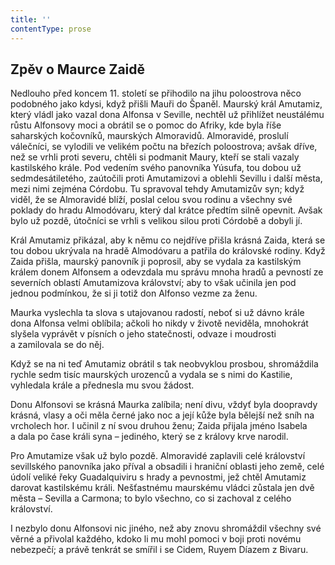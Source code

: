 ```yaml
---
title: ''
contentType: prose
---
```


## Zpěv o Maurce Zaidě

  

Nedlouho před koncem 11. století se přihodilo na jihu poloostrova něco podobného jako kdysi, když přišli Mauři do Španěl. Maurský král Amutamiz, který vládl jako vazal dona Alfonsa v Seville, nechtěl už přihlížet neustálému růstu Alfonsovy moci a obrátil se o pomoc do Afriky, kde byla říše saharských kočovníků, maurských Almoravidů. Almoravidé, proslulí válečníci, se vylodili ve velikém počtu na březích poloostrova; avšak dříve, než se vrhli proti severu, chtěli si podmanit Maury, kteří se stali vazaly kastilského krále. Pod vedením svého panovníka Yúsufa, tou dobou už sedmdesátiletého, zaútočili proti Amutamizovi a oblehli Sevillu i další města, mezi nimi zejména Córdobu. Tu spravoval tehdy Amutamizův syn; když viděl, že se Almoravidé blíží, poslal celou svou rodinu a všechny své poklady do hradu Almodóvaru, který dal krátce předtím silně opevnit. Avšak bylo už pozdě, útočníci se vrhli s velikou silou proti Córdobě a dobyli jí.

Král Amutamiz přikázal, aby k němu co nejdříve přišla krásná Zaida, která se tou dobou ukrývala na hradě Almodóvaru a patřila do královské rodiny. Když Zaida přišla, maurský panovník ji poprosil, aby se vydala za kastilským králem donem Alfonsem a odevzdala mu správu mnoha hradů a pevností ze severních oblastí Amutamizova království; aby to však učinila jen pod jednou podmínkou, že si ji totiž don Alfonso vezme za ženu.

Maurka vyslechla ta slova s utajovanou radostí, neboť si už dávno krále dona Alfonsa velmi oblíbila; ačkoli ho nikdy v životě neviděla, mnohokrát slyšela vyprávět v písních o jeho statečnosti, odvaze i moudrosti a zamilovala se do něj.

Když se na ni teď Amutamiz obrátil s tak neobvyklou prosbou, shromáždila rychle sedm tisíc maurských urozenců a vydala se s nimi do Kastilie, vyhledala krále a přednesla mu svou žádost.

Donu Alfonsovi se krásná Maurka zalíbila; není divu, vždyť byla doopravdy krásná, vlasy a oči měla černé jako noc a její kůže byla bělejší než sníh na vrcholech hor. I učinil z ní svou druhou ženu; Zaida přijala jméno Isabela a dala po čase králi syna – jediného, který se z královy krve narodil.

Pro Amutamize však už bylo pozdě. Almoravidé zaplavili celé království sevillského panovníka jako příval a obsadili i hraniční oblasti jeho země, celé údolí veliké řeky Guadalquiviru s hrady a pevnostmi, jež chtěl Amutamiz darovat kastilskému králi. Nešťastnému maurskému vládci zůstala jen dvě města – Sevilla a Carmona; to bylo všechno, co si zachoval z celého království.

I nezbylo donu Alfonsovi nic jiného, než aby znovu shromáždil všechny své věrné a přivolal každého, kdoko li mu mohl pomoci v boji proti novému nebezpečí; a právě tenkrát se smířil i se Cidem, Ruyem Díazem z Bivaru.
